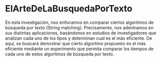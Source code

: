 # ElArteDeLaBusquedaPorTexto
En esta investigación, nos enfocamos en comparar ciertos algoritmos de búsqueda por texto (String matching). Precisamente, nos adentramos en sus distintas aplicaciones, basándonos en estudios de investigadores que analizan cada uno de los tipos y determinan cual es el más eficiente. De aquí, se buscará demostrar que cierto algoritmo propuesto es el más eficiente mediante un experimento que permita comparar los tiempos de cada uno de estos algoritmos de búsqueda por texto.
